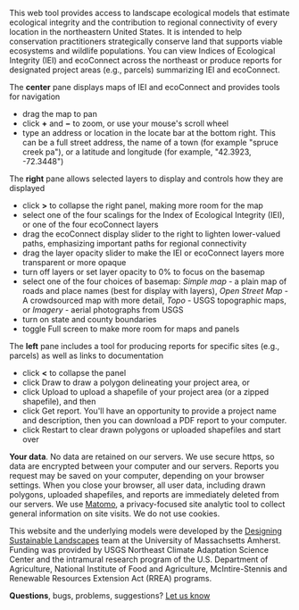This web tool provides access to landscape ecological models that estimate ecological integrity and
the contribution to regional connectivity of every location in the northeastern United States.
It is intended to help conservation practitioners strategically conserve land that supports viable 
ecosystems and wildlife populations. You can view Indices of Ecological Integrity (IEI) and ecoConnect across the
northeast or produce reports for designated project areas (e.g., parcels) summarizing IEI and ecoConnect.

The **center** pane displays maps of IEI and ecoConnect and provides tools for navigation
- drag the map to pan
- click **+** and **&#x2212;** to zoom, or use your mouse's scroll wheel
- type an address or location in the locate bar at the bottom right. This can be a full street address, the name of a town (for example "spruce creek pa"), or a latitude and longitude (for example, "42.3923, -72.3448")

The **right** pane allows selected layers to display and controls how they are displayed
- click **>** to collapse the right panel, making more room for the map
- select one of the four scalings for the Index of Ecological Integrity (IEI), or one of the four
ecoConnect layers
- drag the ecoConnect display slider to the right to lighten lower-valued paths, emphasizing important
paths for regional connectivity
- drag the layer opacity slider to make the IEI or ecoConnect layers more transparent or more opaque
- turn off layers or set layer opacity to 0% to focus on the basemap
- select one of the four choices of basemap: *Simple map* - a plain map of roads and place names (best for
display with layers),
*Open Street Map* - A crowdsourced map with more detail, *Topo* - USGS topographic maps, or *Imagery* - aerial photographs from USGS
- turn on state and county boundaries
- toggle Full screen to make more room for maps and panels

The **left** pane includes a tool for producing reports for specific sites (e.g., parcels) as well as links to documentation
- click **<** to collapse the panel
- click Draw to draw a polygon delineating your project area, or
- click Upload to upload a shapefile of your project area (or a zipped shapefile), and then
- click Get report. You'll have an opportunity to provide a project name and description, then you can download a PDF report to your computer.
- click Restart to clear drawn polygons or uploaded shapefiles and start over

**Your data**. No data are retained on our servers. We use secure https, so data are encrypted between your computer and our servers. Reports you request may be saved on your computer, depending on your browser settings. When you close your browser, all user data, including drawn polygons, uploaded shapefiles, and reports are immediately deleted from our servers. 
We use <a href="https://matomo.org/" target="_blank" rel="noopener noreferrer">Matomo</a>, a privacy-focused site analytic
tool to collect general information on site visits. We do not use cookies.

This website and the underlying models were developed by the 
<a href="https://umassdsl.org" target="_blank" rel="noopener noreferrer">Designing Sustainable Landscapes</a> 
team at the University of Massachsetts Amherst. Funding was provided by USGS Northeast Climate Adaptation Science 
Center and the intramural research program of the U.S. Department of Agriculture, National Institute of Food and 
Agriculture, McIntire-Stennis and Renewable Resources Extension Act (RREA) programs.

**Questions**, bugs, problems, suggestions? <a href="https://umassdsl.webgis1.com/hesk/index.php?a=add&category=5" target="_blank" rel="noopener noreferrer">Let us know</a>
